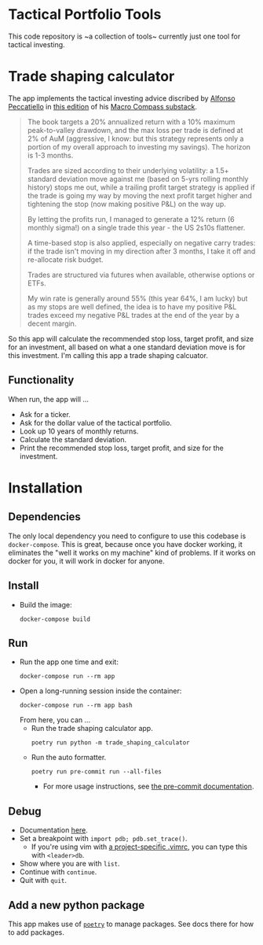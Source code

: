 # Tactical Portfolio Tools
This code repository is ~a collection of tools~ currently just one tool for tactical investing.

# Trade shaping calculator
The app implements the tactical investing advice discribed by [Alfonso Peccatiello](https://twitter.com/MacroAlf) in [this edition](https://themacrocompass.substack.com/p/european-conundrum#details) of his [Macro Compass substack](https://themacrocompass.substack.com/).

> The book targets a 20% annualized return with a 10% maximum peak-to-valley drawdown, and the max loss per trade is defined at 2% of AuM (aggressive, I know: but this strategy represents only a portion of my overall approach to investing my savings). The horizon is 1-3 months.
>
> Trades are sized according to their underlying volatility: a 1.5+ standard deviation move against me (based on 5-yrs rolling monthly history) stops me out, while a trailing profit target strategy is applied if the trade is going my way by moving the next profit target higher and tightening the stop (now making positive P&L) on the way up.
>
> By letting the profits run, I managed to generate a 12% return (6 monthly sigma!) on a single trade this year - the US 2s10s flattener.
>
> A time-based stop is also applied, especially on negative carry trades: if the trade isn't moving in my direction after 3 months, I take it off and re-allocate risk budget.
>
> Trades are structured via futures when available, otherwise options or ETFs.
>
> My win rate is generally around 55% (this year 64%, I am lucky) but as my stops are well defined, the idea is to have my positive P&L trades exceed my negative P&L trades at the end of the year by a decent margin.

So this app will calculate the recommended stop loss, target profit, and size for an investment, all based on what a one standard deviation move is for this investment. I'm calling this app a trade shaping calcuator.

## Functionality

When run, the app will ...
* Ask for a ticker.
* Ask for the dollar value of the tactical portfolio.
* Look up 10 years of monthly returns.
* Calculate the standard deviation.
* Print the recommended stop loss, target profit, and size for the investment.

# Installation

## Dependencies
The only local dependency you need to configure to use this codebase is `docker-compose`. This is great, because once you have docker working, it eliminates the "well it works on my machine" kind of problems. If it works on docker for you, it will work in docker for anyone.

## Install
* Build the image:
  ```console
  docker-compose build
  ```

## Run
* Run the app one time and exit:
  ```console
  docker-compose run --rm app
  ```
* Open a long-running session inside the container:
  ```console
  docker-compose run --rm app bash
  ```
  From here, you can ...
  * Run the trade shaping calculator app.
    ```console
    poetry run python -m trade_shaping_calculator
    ```
  * Run the auto formatter.
    ```console
    poetry run pre-commit run --all-files
    ```
    * For more usage instructions, see [the pre-commit documentation](https://pre-commit.com/).

## Debug
* Documentation [here](https://docs.python.org/3/library/pdb.html).
* Set a breakpoint with `import pdb; pdb.set_trace()`.
  * If you're using vim with [a project-specific .vimrc](https://andrew.stwrt.ca/posts/project-specific-vimrc/), you can type this with `<leader>db`.
* Show where you are with `list`.
* Continue with `continue`.
* Quit with `quit`.

## Add a new python package
This app makes use of [`poetry`](https://python-poetry.org/) to manage packages. See docs there for how to add packages.
